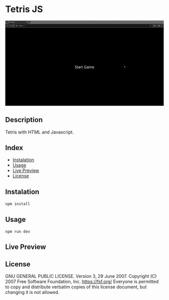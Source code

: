 # Tetris JS

![price checker](./screenshot.gif)

## Description

Tetris with HTML and Javascript.

## Index

- [Instalation](#instalation)
- [Usage](#usage)
- [Live Preview](#live-preview)
- [License](#license)

## Instalation

```
npm install
```

## Usage

```
npm run dev
```

## Live Preview

## License

GNU GENERAL PUBLIC LICENSE. Version 3, 29 June 2007. Copyright (C) 2007 Free Software Foundation, Inc. <https://fsf.org/> Everyone is permitted to copy and distribute verbatim copies of this license document, but changing it is not allowed.

